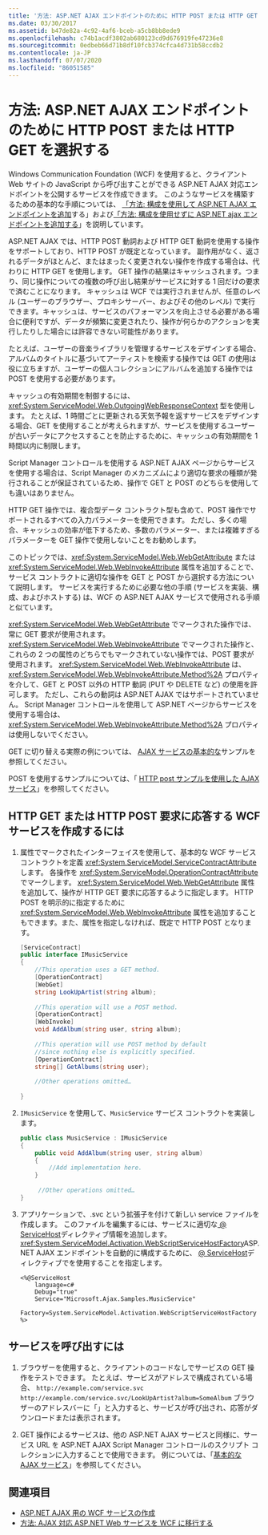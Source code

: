 ```yaml
---
title: '方法: ASP.NET AJAX エンドポイントのために HTTP POST または HTTP GET を選択する'
ms.date: 03/30/2017
ms.assetid: b47de82a-4c92-4af6-bceb-a5cb8bb8ede9
ms.openlocfilehash: c74b1acdf3802ab680123cd9d676919fe47236e8
ms.sourcegitcommit: 0edbeb66d71b8df10fcb374cfca4d731b58ccdb2
ms.contentlocale: ja-JP
ms.lasthandoff: 07/07/2020
ms.locfileid: "86051585"
---
```

# <a name="how-to-choose-between-http-post-and-http-get-requests-for-aspnet-ajax-endpoints"></a>方法: ASP.NET AJAX エンドポイントのために HTTP POST または HTTP GET を選択する

Windows Communication Foundation (WCF) を使用すると、クライアント Web サイトの JavaScript から呼び出すことができる ASP.NET AJAX 対応エンドポイントを公開するサービスを作成できます。 このようなサービスを構築するための基本的な手順については、 [「方法: 構成を使用して ASP.NET AJAX エンドポイントを追加](how-to-use-configuration-to-add-an-aspnet-ajax-endpoint.md)する」および[「方法: 構成を使用せずに ASP.NET ajax エンドポイントを追加する](how-to-add-an-aspnet-ajax-endpoint-without-using-configuration.md)」を説明しています。  
  
 ASP.NET AJAX では、HTTP POST 動詞および HTTP GET 動詞を使用する操作をサポートしており、HTTP POST が既定となっています。 副作用がなく、返されるデータがほとんど、またはまったく変更されない操作を作成する場合は、代わりに HTTP GET を使用します。 GET 操作の結果はキャッシュされます。つまり、同じ操作についての複数の呼び出し結果がサービスに対する 1 回だけの要求で済むことになります。 キャッシュは WCF では実行されませんが、任意のレベル (ユーザーのブラウザー、プロキシサーバー、およびその他のレベル) で実行できます。キャッシュは、サービスのパフォーマンスを向上させる必要がある場合に便利ですが、データが頻繁に変更されたり、操作が何らかのアクションを実行したりした場合には許容できない可能性があります。  
  
 たとえば、ユーザーの音楽ライブラリを管理するサービスをデザインする場合、アルバムのタイトルに基づいてアーティストを検索する操作では GET の使用は役に立ちますが、ユーザーの個人コレクションにアルバムを追加する操作では POST を使用する必要があります。  
  
 キャッシュの有効期間を制御するには、<xref:System.ServiceModel.Web.OutgoingWebResponseContext> 型を使用します。 たとえば、1 時間ごとに更新される天気予報を返すサービスをデザインする場合、GET を使用することが考えられますが、サービスを使用するユーザーが古いデータにアクセスすることを防止するために、キャッシュの有効期間を 1 時間以内に制限します。  
  
 Script Manager コントロールを使用する ASP.NET AJAX ページからサービスを使用する場合は、Script Manager のメカニズムにより適切な要求の種類が発行されることが保証されているため、操作で GET と POST のどちらを使用しても違いはありません。  
  
 HTTP GET 操作では、複合型データ コントラクト型も含めて、POST 操作でサポートされるすべての入力パラメーターを使用できます。 ただし、多くの場合、キャッシュの効率が低下するため、多数のパラメーター、または複雑すぎるパラメーターを GET 操作で使用しないことをお勧めします。  
  
 このトピックでは、<xref:System.ServiceModel.Web.WebGetAttribute> または <xref:System.ServiceModel.Web.WebInvokeAttribute> 属性を追加することで、サービス コントラクトに適切な操作を GET と POST から選択する方法について説明します。 サービスを実行するために必要な他の手順 (サービスを実装、構成、およびホストする) は、WCF の ASP.NET AJAX サービスで使用される手順と似ています。  
  
 <xref:System.ServiceModel.Web.WebGetAttribute> でマークされた操作では、常に GET 要求が使用されます。 <xref:System.ServiceModel.Web.WebInvokeAttribute> でマークされた操作と、これらの 2 つの属性のどちらでもマークされていない操作では、POST 要求が使用されます。 <xref:System.ServiceModel.Web.WebInvokeAttribute> は、<xref:System.ServiceModel.Web.WebInvokeAttribute.Method%2A> プロパティを介して、GET と POST 以外の HTTP 動詞 (PUT や DELETE など) の使用を許可します。 ただし、これらの動詞は ASP.NET AJAX ではサポートされていません。 Script Manager コントロールを使用して ASP.NET ページからサービスを使用する場合は、<xref:System.ServiceModel.Web.WebInvokeAttribute.Method%2A> プロパティは使用しないでください。  
  
 GET に切り替える実際の例については、 [AJAX サービスの基本的な](../samples/basic-ajax-service.md)サンプルを参照してください。  
  
 POST を使用するサンプルについては、「 [HTTP post サンプルを使用した AJAX サービス](../samples/ajax-service-using-http-post.md)」を参照してください。  
  
## <a name="to-create-a-wcf-service-that-responds-to-http-get-or-http-post-requests"></a>HTTP GET または HTTP POST 要求に応答する WCF サービスを作成するには
  
1. 属性でマークされたインターフェイスを使用して、基本的な WCF サービスコントラクトを定義 <xref:System.ServiceModel.ServiceContractAttribute> します。 各操作を <xref:System.ServiceModel.OperationContractAttribute> でマークします。 <xref:System.ServiceModel.Web.WebGetAttribute> 属性を追加して、操作が HTTP GET 要求に応答するように指定します。 HTTP POST を明示的に指定するために <xref:System.ServiceModel.Web.WebInvokeAttribute> 属性を追加することもできます。また、属性を指定しなければ、既定で HTTP POST となります。
  
    ```csharp
    [ServiceContract]  
    public interface IMusicService  
    {  
        //This operation uses a GET method.  
        [OperationContract]  
        [WebGet]  
        string LookUpArtist(string album);  
  
        //This operation will use a POST method.  
        [OperationContract]  
        [WebInvoke]  
        void AddAlbum(string user, string album);  
  
        //This operation will use POST method by default  
        //since nothing else is explicitly specified.  
        [OperationContract]  
        string[] GetAlbums(string user);  
  
        //Other operations omitted…  
  
    }  
    ```  
  
2. `IMusicService` を使用して、`MusicService` サービス コントラクトを実装します。
  
    ```csharp
    public class MusicService : IMusicService  
    {  
        public void AddAlbum(string user, string album)  
        {  
            //Add implementation here.  
        }  
  
         //Other operations omitted…  
    }  
    ```  
  
3. アプリケーションで、.svc という拡張子を付けて新しい service ファイルを作成します。 このファイルを編集するには、サービスに適切な[ \@ ServiceHost](../../configure-apps/file-schema/wcf-directive/servicehost.md)ディレクティブ情報を追加します。 <xref:System.ServiceModel.Activation.WebScriptServiceHostFactory>ASP.NET AJAX エンドポイントを自動的に構成するために、 [ \@ ServiceHost](../../configure-apps/file-schema/wcf-directive/servicehost.md)ディレクティブでを使用することを指定します。  
  
    ```aspx-csharp
    <%@ServiceHost
        language=c#
        Debug="true"
        Service="Microsoft.Ajax.Samples.MusicService"  
        Factory=System.ServiceModel.Activation.WebScriptServiceHostFactory  
    %>  
    ```  
  
## <a name="to-call-the-service"></a>サービスを呼び出すには  
  
1. ブラウザーを使用すると、クライアントのコードなしでサービスの GET 操作をテストできます。 たとえば、サービスがアドレスで構成されている場合、 `http://example.com/service.svc` `http://example.com/service.svc/LookUpArtist?album=SomeAlbum` ブラウザーのアドレスバーに「」と入力すると、サービスが呼び出され、応答がダウンロードまたは表示されます。
  
2. GET 操作によるサービスは、他の ASP.NET AJAX サービスと同様に、サービス URL を ASP.NET AJAX Script Manager コントロールのスクリプト コレクションに入力することで使用できます。 例については、「[基本的な AJAX サービス](../samples/basic-ajax-service.md)」を参照してください。
  
## <a name="see-also"></a>関連項目

- [ASP.NET AJAX 用の WCF サービスの作成](creating-wcf-services-for-aspnet-ajax.md)
- [方法: AJAX 対応 ASP.NET Web サービスを WCF に移行する](how-to-migrate-ajax-enabled-aspnet-web-services-to-wcf.md)
